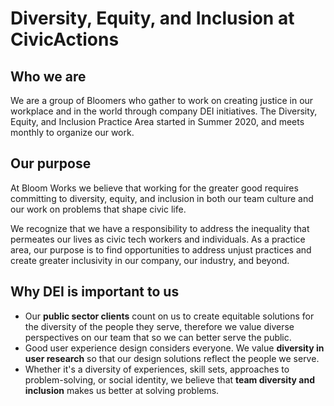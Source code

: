 # Diversity, Equity, and Inclusion at CivicActions

## Who we are

We are a group of Bloomers who gather to work on creating justice in our workplace and in the world through company DEI initiatives. The Diversity, Equity, and Inclusion Practice Area started in Summer 2020, and meets monthly to organize our work.

## Our purpose

At Bloom Works we believe that working for the greater good requires committing to diversity, equity, and inclusion in both our team culture and our work on problems that shape civic life.

We recognize that we have a responsibility to address the inequality that permeates our lives as civic tech workers and individuals. As a practice area, our purpose is to find opportunities to address unjust practices and create greater inclusivity in our company, our industry, and beyond.

## Why DEI is important to us

- Our **public sector clients** count on us to create equitable solutions for the diversity of the people they serve, therefore we value diverse perspectives on our team that so we can better serve the public.
- Good user experience design considers everyone. We value **diversity in user research** so that our design solutions reflect the people we serve.
- Whether it's a diversity of experiences, skill sets, approaches to problem-solving, or social identity, we believe that **team diversity and inclusion** makes us better at solving problems.

